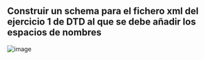 ## Construir un schema para el fichero  xml del ejercicio 1 de DTD al que se debe añadir los espacios de nombres 

![image](https://github.com/user-attachments/assets/be1c030c-0dab-4412-899f-645b700e2bbc)
